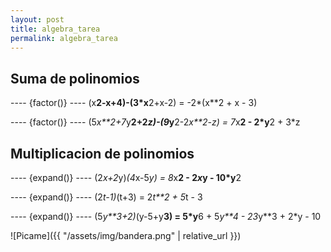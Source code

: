 ```yaml
---
layout: post
title: algebra_tarea
permalink: algebra_tarea
---
```


## Suma de polinomios

  ----  {factor()} ----
(x**2-x+4)-(3*x**2+x-2) = -2*(x**2 + x - 3)

  ----  {factor()} ----
(5*x**2+7*y**2+2*z)-(9*y**2-2*x**2-z) = 7*x**2 - 2*y**2 + 3*z

## Multiplicacion de polinomios

  ----  {expand()} ----
(2*x+2*y)*(4*x-5*y) = 8*x**2 - 2*x*y - 10*y**2

  ----  {expand()} ----
(2*t-1)*(t+3) = 2*t**2 + 5*t - 3

  ----  {expand()} ----
(5*y**3+2)*(y-5+y**3) = 5*y**6 + 5*y**4 - 23*y**3 + 2*y - 10

![Picame]({{ "/assets/img/bandera.png" | relative_url }})


